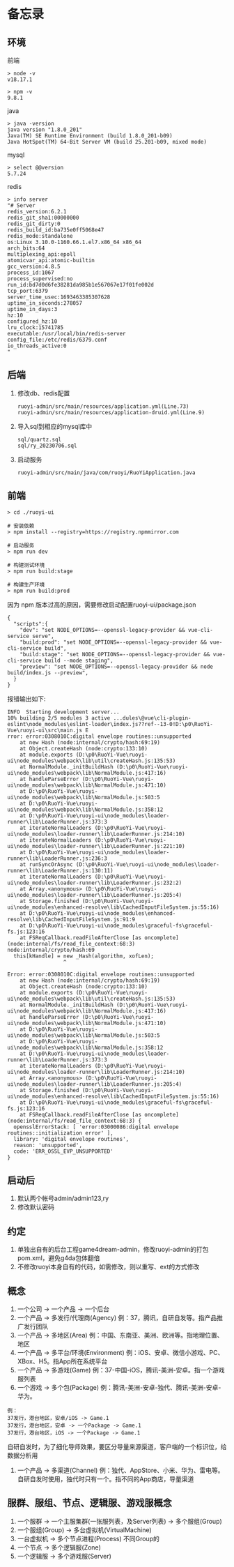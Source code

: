 # 备忘录

## 环境
前端
```
> node -v
v18.17.1

> npm -v
9.8.1
```

java
```
> java -version
java version "1.8.0_201"
Java(TM) SE Runtime Environment (build 1.8.0_201-b09)
Java HotSpot(TM) 64-Bit Server VM (build 25.201-b09, mixed mode)
```

mysql
```
> select @@version
5.7.24
```

redis
```
> info server
"# Server
redis_version:6.2.1
redis_git_sha1:00000000
redis_git_dirty:0
redis_build_id:ba735e0ff5068e47
redis_mode:standalone
os:Linux 3.10.0-1160.66.1.el7.x86_64 x86_64
arch_bits:64
multiplexing_api:epoll
atomicvar_api:atomic-builtin
gcc_version:4.8.5
process_id:1067
process_supervised:no
run_id:bd7d0d6fe38281da985b1e567067e17f01fe002d
tcp_port:6379
server_time_usec:1693463385307628
uptime_in_seconds:278057
uptime_in_days:3
hz:10
configured_hz:10
lru_clock:15741785
executable:/usr/local/bin/redis-server
config_file:/etc/redis/6379.conf
io_threads_active:0
"
```


## 后端
1. 修改db、redis配置
   ```
   ruoyi-admin/src/main/resources/application.yml(Line.73)
   ruoyi-admin/src/main/resources/application-druid.yml(Line.9)
   ```
2. 导入sql到相应的mysql库中
   ```
   sql/quartz.sql
   sql/ry_20230706.sql
   ```
3. 启动服务
   ```
   ruoyi-admin/src/main/java/com/ruoyi/RuoYiApplication.java
   ```

## 前端
```
> cd ./ruoyi-ui

# 安装依赖
> npm install --registry=https://registry.npmmirror.com

# 启动服务
> npm run dev

# 构建测试环境
> npm run build:stage

# 构建生产环境
> npm run build:prod

```

因为 npm 版本过高的原因，需要修改启动配置ruoyi-ui/package.json
```
{
  "scripts":{
    "dev": "set NODE_OPTIONS=--openssl-legacy-provider && vue-cli-service serve",
    "build:prod": "set NODE_OPTIONS=--openssl-legacy-provider && vue-cli-service build",
    "build:stage": "set NODE_OPTIONS=--openssl-legacy-provider && vue-cli-service build --mode staging",
    "preview": "set NODE_OPTIONS=--openssl-legacy-provider && node build/index.js --preview",
  }
}
```
报错输出如下:
```
INFO  Starting development server...
10% building 2/5 modules 3 active ...dules\@vue\cli-plugin-eslint\node_modules\eslint-loader\index.js??ref--13-0!D:\p0\RuoYi-Vue\ruoyi-ui\src\main.js E
rror: error:0308010C:digital envelope routines::unsupported
    at new Hash (node:internal/crypto/hash:69:19)
    at Object.createHash (node:crypto:133:10)
    at module.exports (D:\p0\RuoYi-Vue\ruoyi-ui\node_modules\webpack\lib\util\createHash.js:135:53)
    at NormalModule._initBuildHash (D:\p0\RuoYi-Vue\ruoyi-ui\node_modules\webpack\lib\NormalModule.js:417:16)
    at handleParseError (D:\p0\RuoYi-Vue\ruoyi-ui\node_modules\webpack\lib\NormalModule.js:471:10)
    at D:\p0\RuoYi-Vue\ruoyi-ui\node_modules\webpack\lib\NormalModule.js:503:5
    at D:\p0\RuoYi-Vue\ruoyi-ui\node_modules\webpack\lib\NormalModule.js:358:12
    at D:\p0\RuoYi-Vue\ruoyi-ui\node_modules\loader-runner\lib\LoaderRunner.js:373:3
    at iterateNormalLoaders (D:\p0\RuoYi-Vue\ruoyi-ui\node_modules\loader-runner\lib\LoaderRunner.js:214:10)
    at iterateNormalLoaders (D:\p0\RuoYi-Vue\ruoyi-ui\node_modules\loader-runner\lib\LoaderRunner.js:221:10)
    at D:\p0\RuoYi-Vue\ruoyi-ui\node_modules\loader-runner\lib\LoaderRunner.js:236:3
    at runSyncOrAsync (D:\p0\RuoYi-Vue\ruoyi-ui\node_modules\loader-runner\lib\LoaderRunner.js:130:11)
    at iterateNormalLoaders (D:\p0\RuoYi-Vue\ruoyi-ui\node_modules\loader-runner\lib\LoaderRunner.js:232:2)
    at Array.<anonymous> (D:\p0\RuoYi-Vue\ruoyi-ui\node_modules\loader-runner\lib\LoaderRunner.js:205:4)
    at Storage.finished (D:\p0\RuoYi-Vue\ruoyi-ui\node_modules\enhanced-resolve\lib\CachedInputFileSystem.js:55:16)
    at D:\p0\RuoYi-Vue\ruoyi-ui\node_modules\enhanced-resolve\lib\CachedInputFileSystem.js:91:9
    at D:\p0\RuoYi-Vue\ruoyi-ui\node_modules\graceful-fs\graceful-fs.js:123:16
    at FSReqCallback.readFileAfterClose [as oncomplete] (node:internal/fs/read_file_context:68:3)
node:internal/crypto/hash:69
  this[kHandle] = new _Hash(algorithm, xofLen);
                  ^

Error: error:0308010C:digital envelope routines::unsupported
    at new Hash (node:internal/crypto/hash:69:19)
    at Object.createHash (node:crypto:133:10)
    at module.exports (D:\p0\RuoYi-Vue\ruoyi-ui\node_modules\webpack\lib\util\createHash.js:135:53)
    at NormalModule._initBuildHash (D:\p0\RuoYi-Vue\ruoyi-ui\node_modules\webpack\lib\NormalModule.js:417:16)
    at handleParseError (D:\p0\RuoYi-Vue\ruoyi-ui\node_modules\webpack\lib\NormalModule.js:471:10)
    at D:\p0\RuoYi-Vue\ruoyi-ui\node_modules\webpack\lib\NormalModule.js:503:5
    at D:\p0\RuoYi-Vue\ruoyi-ui\node_modules\webpack\lib\NormalModule.js:358:12
    at D:\p0\RuoYi-Vue\ruoyi-ui\node_modules\loader-runner\lib\LoaderRunner.js:373:3
    at iterateNormalLoaders (D:\p0\RuoYi-Vue\ruoyi-ui\node_modules\loader-runner\lib\LoaderRunner.js:214:10)
    at Array.<anonymous> (D:\p0\RuoYi-Vue\ruoyi-ui\node_modules\loader-runner\lib\LoaderRunner.js:205:4)
    at Storage.finished (D:\p0\RuoYi-Vue\ruoyi-ui\node_modules\enhanced-resolve\lib\CachedInputFileSystem.js:55:16)
    at D:\p0\RuoYi-Vue\ruoyi-ui\node_modules\graceful-fs\graceful-fs.js:123:16
    at FSReqCallback.readFileAfterClose [as oncomplete] (node:internal/fs/read_file_context:68:3) {
  opensslErrorStack: [ 'error:03000086:digital envelope routines::initialization error' ],
  library: 'digital envelope routines',
  reason: 'unsupported',
  code: 'ERR_OSSL_EVP_UNSUPPORTED'
}
```


## 启动后
1. 默认两个帐号admin/admin123,ry
2. 修改默认密码


## 约定
1. 单独出自有的后台工程game4dream-admin，修改ruoyi-admin的打包pom.xml，避免g4da包体翻倍
2. 不修改ruoyi本身自有的代码，如需修改，则以重写、ext的方式修改


## 概念
1. 一个公司 -> 一个产品 -> 一个后台
2. 一个产品 -> 多发行/代理商(Agency) 例：37，腾讯，自研自发等。指产品推广发行团队
3. 一个产品 -> 多地区(Area) 例：中国、东南亚、美洲、欧洲等。指地理位置、地区
4. 一个产品 -> 多平台/环境(Environment) 例：iOS、安卓、微信小游戏、PC、XBox、H5。指App所在系统平台
5. 一个产品 -> 多游戏(Game) 例：37-中国-iOS，腾讯-美洲-安卓。指一个游戏服列表
6. 一个游戏 -> 多个包(Package) 例：腾讯-美洲-安卓-独代、腾讯-美洲-安卓-华为。 

``` 
例：
37发行，港台地区，安卓/iOS -> Game.1
37发行，港台地区，安卓 -> 一个Package -> Game.1
37发行，港台地区，iOS -> 一个Package -> Game.1
```

自研自发时，为了细化导师效果，要区分导量来源渠道，客户端的一个标识位，给数据分析用
1. 一个产品 -> 多渠道(Channel) 例：独代、AppStore、小米、华为、雷电等。自研自发时使用，独代时只有一个。指不同的App商店，导量渠道

## 服群、服组、节点、逻辑服、游戏服概念
1. 一个服群 -> 一个主服集群(一张服列表，及Server列表) -> 多个服组(Group)
3. 一个服组(Group) -> 多台虚拟机(VirtualMachine)
4. 一台虚拟机 -> 多个节点进程(Process) 不同Group的
5. 一个节点 -> 多个逻辑服(Zone)
6. 一个逻辑服 -> 多个游戏服(Server)


